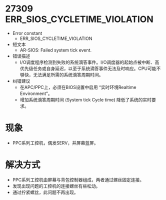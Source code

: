 # 27309 ERR_SIOS_CYCLETIME_VIOLATION

- Error constant
    - ERR_SIOS_CYCLETIME_VIOLATION
- 短文本
    - AR-SIOS: Failed system tick event.
- 错误描述
    - I/O调度程序检测到失败的系统滴答事件。I/O调度器的起始点被中断、高优先级任务或自身延迟，以至于系统滴答事件无法及时响应。CPU可能不够快，无法满足所需的系统滴答周期时间。
- 纠错建议
    - 在APC/PPC上，必须在BIOS设置中启用 “实时环境Realtime Environment”。
    - 增加系统滴答周期时间 (System tick Cycle time) 降低了系统的实时要求。

# 现象

- PPC系列工控机，偶发SERV，并屏幕蓝屏。

# 解决方式

- PPC系列工控机由屏幕与背包控制器组成，两者通过螺丝固定连接。
- 发现出现问题的工控机的连接螺丝有些松动。
- 通过拧紧螺丝，此问题不再出现。
